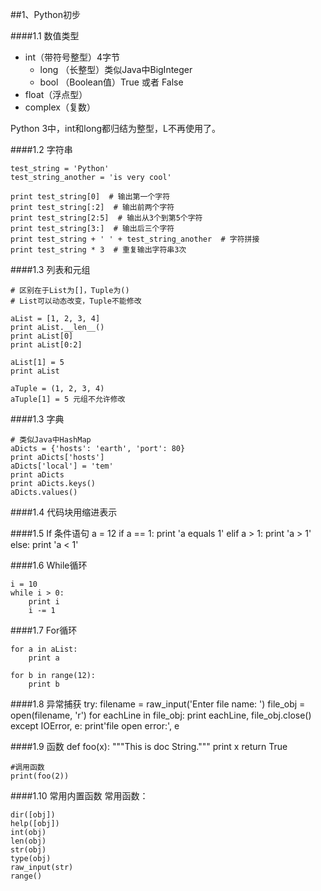 ##1、Python初步

####1.1 数值类型 
* int（带符号整型）4字节
	* long （长整型）类似Java中BigInteger
	* bool （Boolean值）True 或者 False
* float（浮点型）
* complex（复数）

Python 3中，int和long都归结为整型，L不再使用了。

####1.2 字符串


	test_string = 'Python'
	test_string_another = 'is very cool'

	print test_string[0]  # 输出第一个字符
	print test_string[:2]  # 输出前两个字符
	print test_string[2:5]  # 输出从3个到第5个字符
	print test_string[3:]  # 输出后三个字符
	print test_string + ' ' + test_string_another  # 字符拼接
	print test_string * 3  # 重复输出字符串3次

####1.3 列表和元组

	# 区别在于List为[]，Tuple为()
	# List可以动态改变，Tuple不能修改

	aList = [1, 2, 3, 4]
	print aList.__len__()
	print aList[0]
	print aList[0:2]

	aList[1] = 5
	print aList

	aTuple = (1, 2, 3, 4)
	aTuple[1] = 5 元组不允许修改


####1.3 字典
	
	# 类似Java中HashMap
	aDicts = {'hosts': 'earth', 'port': 80}
	print aDicts['hosts']
	aDicts['local'] = 'tem'
	print aDicts
	print aDicts.keys()
	aDicts.values()


####1.4 代码块用缩进表示

####1.5 If 条件语句
	a = 12
	if a == 1:
    	print 'a equals 1'
	elif a > 1:
    	print 'a > 1'
	else:
    	print 'a < 1'

####1.6 While循环

	i = 10
	while i > 0:
    	print i
    	i -= 1

####1.7 For循环

	for a in aList:
		print a

	for b in range(12):
   		print b

####1.8 异常捕获
	try:
    	filename = raw_input('Enter file name: ')
    	file_obj = open(filename, 'r')
    	for eachLine in file_obj:
        	print eachLine,
    	file_obj.close()
	except IOError, e:
    	print'file open error:', e

####1.9 函数
	def foo(x):
    """This is doc String."""
    print x
    return True

	#调用函数
	print(foo(2))

####1.10 常用内置函数
常用函数：

	dir([obj])
	help([obj])
	int(obj)
	len(obj)
	str(obj)
	type(obj)
	raw_input(str)
	range()